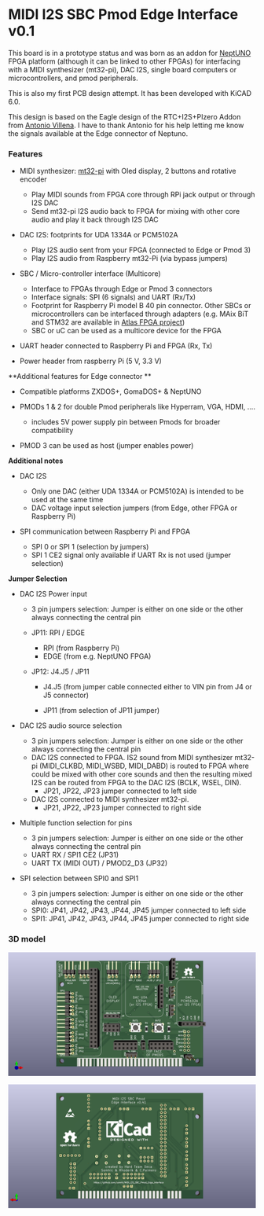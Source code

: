 # MIDI I2S SBC Pmod Edge Interface v0.1

This board is in a prototype status and was born as an addon for [NeptUNO](https://github.com/neptuno-fpga/Main_nepUNO/wiki) FPGA platform (although it can be linked to other FPGAs) for interfacing with a MIDI synthesizer (mt32-pi), DAC I2S, single board computers or microcontrollers, and pmod peripherals.

This is also my first PCB design attempt. It has been developed with KiCAD 6.0.

This design is based on the Eagle design of the RTC+I2S+PIzero Addon from [Antonio Villena](https://www.antoniovillena.es/store/). I have to thank Antonio for his help letting me know the signals available at the Edge connector of Neptuno.

### **Features**

* MIDI synthesizer: [mt32-pi](https://github.com/dwhinham/mt32-pi) with Oled display, 2 buttons and rotative encoder 
  * Play MIDI sounds from FPGA core through RPi jack output or through I2S DAC
  * Send mt32-pi I2S audio back to FPGA for mixing with other core audio and play it back through I2S DAC
  
* DAC I2S: footprints for UDA 1334A or PCM5102A
  * Play I2S audio sent from your FPGA (connected to Edge or Pmod 3)
  * Play I2S audio from Raspberry mt32-Pi (via bypass jumpers)
  
* SBC / Micro-controller interface (Multicore)
  * Interface to FPGAs through Edge or Pmod 3 connectors
  * Interface signals: SPI (6 signals) and UART (Rx/Tx) 
  * Footprint for Raspberry Pi model B 40 pin connector. Other SBCs or microcontrollers can be interfaced through adapters (e.g. MAix BiT and STM32 are available in [Atlas FPGA project](https://github.com/atlasfpga))
  * SBC or uC can be used as a multicore device for the FPGA
  
* UART header connected to Raspberry Pi and FPGA (Rx, Tx)

* Power header from raspberry Pi (5 V, 3.3 V)

  

**Additional features for Edge connector ** 

* Compatible platforms ZXDOS+, GomaDOS+ & NeptUNO

* PMODs 1 & 2 for double Pmod peripherals like Hyperram, VGA, HDMI, .... 
  * includes 5V power supply pin between Pmods  for broader compatibility
* PMOD 3 can be used as host (jumper enables power)



**Additional notes**

* DAC I2S 
  * Only one DAC (either UDA 1334A or PCM5102A) is intended to be used at the same time
  * DAC voltage input selection jumpers (from Edge, other FPGA or Raspberry Pi)

* SPI communication between Raspberry Pi and FPGA
  * SPI 0 or SPI 1 (selection by jumpers)
  * SPI 1 CE2 signal only available if UART Rx is not used (jumper selection)



**Jumper Selection**

* DAC I2S Power input  

  * 3 pin jumpers selection: Jumper is either on one side or the other always connecting the central pin

  * JP11:  RPI / EDGE  

    * RPI (from Raspberry Pi)
    * EDGE (from e.g. NeptUNO FPGA)

  * JP12:  J4.J5 / JP11

    * J4.J5 (from jumper cable connected either to VIN pin from J4 or J5 connector)

    * JP11 (from selection of JP11 jumper)

      

* DAC I2S audio source selection
  * 3 pin jumpers selection: Jumper is either on one side or the other always connecting the central pin
  * DAC I2S connected to FPGA. IS2 sound from MIDI synthesizer mt32-pi (MIDI_CLKBD, MIDI_WSBD, MIDI_DABD) is routed to FPGA where could be mixed with other core sounds and then the resulting mixed I2S can be routed from FPGA to the DAC I2S (BCLK, WSEL, DIN).
    * JP21, JP22, JP23 jumper connected to left side
  * DAC I2S connected to MIDI synthesizer mt32-pi. 
    * JP21, JP22, JP23   jumper connected to right side

* Multiple function selection for pins
  * 3 pin jumpers selection: Jumper is either on one side or the other always connecting the central pin
  * UART RX / SPI1 CE2  (JP31)
  * UART TX (MIDI OUT) / PMOD2_D3  (JP32)
  
* SPI selection between SPI0 and SPI1

  * 3 pin jumpers selection: Jumper is either on one side or the other always connecting the central pin
  * SPI0: JP41, JP42, JP43, JP44, JP45  jumper connected to left side
  * SPI1: JP41, JP42, JP43, JP44, JP45  jumper connected to right side

  

### 3D model

![addon-edge-rpi-i2s-pmod1](addon-edge-rpi-i2s-pmod1.png)



![addon-edge-rpi-i2s-pmod2](addon-edge-rpi-i2s-pmod2.png)
